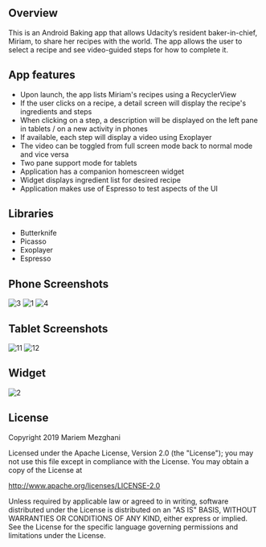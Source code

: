 ## Overview

This is an Android Baking app that allows Udacity’s resident baker-in-chief, Miriam, to share her recipes with the world.
The app allows the user to select a recipe and see video-guided steps for how to complete it.

## App features

- Upon launch, the app lists Miriam's recipes using a RecyclerView
- If the user clicks on a recipe, a detail screen will display the recipe's ingredients and steps
- When clicking on a step, a description will be displayed on the left pane in tablets / on a new activity in phones
- If available, each step will display a video using Exoplayer
- The video can be toggled from full screen mode back to normal mode and vice versa
- Two pane support mode for tablets
- Application has a companion homescreen widget
- Widget displays ingredient list for desired recipe
- Application makes use of Espresso to test aspects of the UI

## Libraries

- Butterknife
- Picasso
- Exoplayer
- Espresso

## Phone Screenshots

![3](https://user-images.githubusercontent.com/35550711/63021373-d2966200-be76-11e9-8cac-437e38b38e52.png)
![1](https://user-images.githubusercontent.com/35550711/63021475-0c676880-be77-11e9-9ba0-97f1b850f522.png)
![4](https://user-images.githubusercontent.com/35550711/63021941-1ccc1300-be78-11e9-8974-9cdac8115449.png)

## Tablet Screenshots

![11](https://user-images.githubusercontent.com/35550711/63049934-3b4e0080-beb0-11e9-9ee8-b4c1ee752d99.png)
![12](https://user-images.githubusercontent.com/35550711/63050000-68021800-beb0-11e9-83da-8a0b5d65337b.png)

## Widget

![2](https://user-images.githubusercontent.com/35550711/63022108-8cda9900-be78-11e9-93b9-ee7366bb0aee.png)

## License

Copyright 2019 Mariem Mezghani

Licensed under the Apache License, Version 2.0 (the "License"); you may not use this file except in compliance with the License. You may obtain a copy of the License at

http://www.apache.org/licenses/LICENSE-2.0

Unless required by applicable law or agreed to in writing, software distributed under the License is distributed on an "AS IS" BASIS, WITHOUT WARRANTIES OR CONDITIONS OF ANY KIND, either express or implied. See the License for the specific language governing permissions and limitations under the License.
